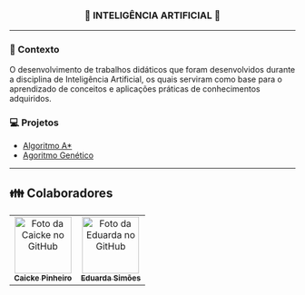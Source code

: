 <h3 align="center">
  <strong> 🤖 INTELIGÊNCIA ARTIFICIAL 🤖 </strong>
</h3>

_________

### 📌 Contexto

O desenvolvimento de trabalhos didáticos que foram desenvolvidos durante a disciplina de Inteligência Artificial, os quais serviram como base para o aprendizado de conceitos e aplicações práticas de conhecimentos adquiridos.

### :computer: Projetos

- [Algoritmo A*](https://github.com/eduardarsimoes/IA_Algoritmos/tree/main/A_star)
- [Agoritmo Genético](https://github.com/eduardarsimoes/IA_Algoritmos/tree/main/A_genetico)
_________

## 👪 Colaboradores<br>
<table>
  <tr>
    <td align="center">
      <a href="https://github.com/caicke">
        <img src="https://avatars.githubusercontent.com/u/37307708?s=460&u=6a7985f69668361285de736646b8b5ce53967597&v=4" width="100px;" alt="Foto da Caicke no GitHub"/><br>
        <sub>
          <b>Caicke Pinheiro</b>
        </sub>
      </a><br>
    </td>
    <td align="center">
      <a href="https://github.com/eduardarsimoes">
        <img src="https://avatars3.githubusercontent.com/u/49563897" width="100px;" alt="Foto da Eduarda no GitHub"/><br>
        <sub>
          <b>Eduarda Simões</b>
        </sub>
      </a><br>
    </td>
  </tr>
</table>


